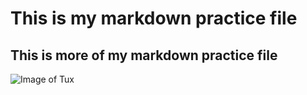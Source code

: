 # This is my markdown practice file
## This is more of my markdown practice file

![Image of Tux](https://www.techrepublic.com/wp-content/uploads/2021/08/tux.jpg)
